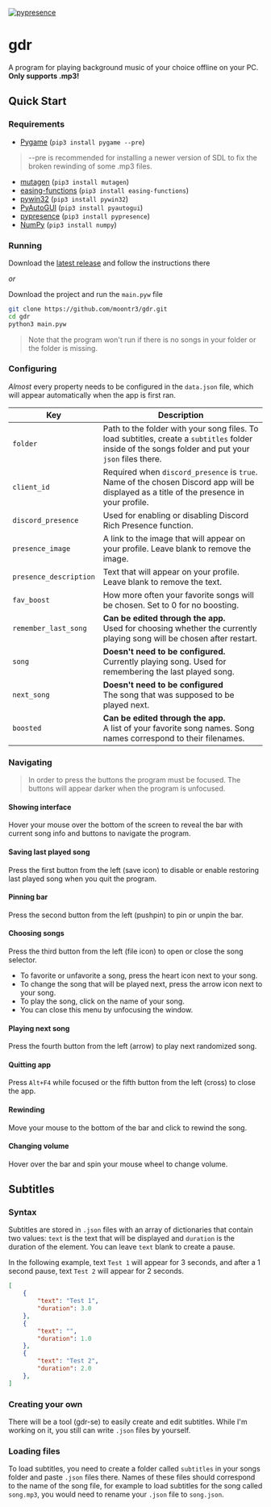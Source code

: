 [![pypresence](https://img.shields.io/badge/using-pypresence-00bb88.svg?style=for-the-badge&logo=discord&logoWidth=20)](https://github.com/qwertyquerty/pypresence)

# gdr
A program for playing background music of your choice offline on your PC.<br>
**Only supports .mp3!**

## Quick Start

### Requirements

- [Pygame](https://pygame.org/) (`pip3 install pygame --pre`)
> --pre is recommended for installing a newer version of SDL to fix the broken rewinding of some .mp3 files.
- [mutagen](https://github.com/quodlibet/mutagen) (`pip3 install mutagen`)
- [easing-functions](https://github.com/semitable/easing-functions) (`pip3 install easing-functions`)
- [pywin32](https://pypi.org/project/pywin32/) (`pip3 install pywin32`)
- [PyAutoGUI](https://github.com/asweigart/pyautogui) (`pip3 install pyautogui`)
- [pypresence](https://github.com/qwertyquerty/pypresence) (`pip3 install pypresence`)
- [NumPy](https://numpy.org/) (`pip3 install numpy`)


### Running

Download the [latest release](https://github.com/moontr3/gdr/releases/latest) and follow the instructions there

_or_

Download the project and run the `main.pyw` file
```bash
git clone https://github.com/moontr3/gdr.git
cd gdr
python3 main.pyw
```

> Note that the program won't run if there is no songs in your folder or the folder is missing.


### Configuring

*Almost* every property needs to be configured in the `data.json` file, which will appear automatically when the app is first ran.

| Key | Description |
|-----|-----|
| `folder` | Path to the folder with your song files. To load subtitles, create a `subtitles` folder inside of the songs folder and put your `json` files there. |
| `client_id` | Required when `discord_presence` is `true`. Name of the chosen Discord app will be displayed as a title of the presence in your profile. |
| `discord_presence` | Used for enabling or disabling Discord Rich Presence function. |
| `presence_image` | A link to the image that will appear on your profile. Leave blank to remove the image. |
| `presence_description` | Text that will appear on your profile. Leave blank to remove the text. |
| `fav_boost` | How more often your favorite songs will be chosen. Set to 0 for no boosting. |
| `remember_last_song` | **Can be edited through the app.** <br> Used for choosing whether the currently playing song will be chosen after restart. |
| `song` | **Doesn't need to be configured.** <br> Currently playing song. Used for remembering the last played song. |
| `next_song` | **Doesn't need to be configured** <br> The song that was supposed to be played next. |
| `boosted` | **Can be edited through the app.** <br> A list of your favorite song names. Song names correspond to their filenames. |


### Navigating

> In order to press the buttons the program must be focused. The buttons will appear darker when the program is unfocused.

#### Showing interface
Hover your mouse over the bottom of the screen to reveal the bar with current song info and buttons to navigate the program.

#### Saving last played song
Press the first button from the left (save icon) to disable or enable restoring last played song when you quit the program.

#### Pinning bar
Press the second button from the left (pushpin) to pin or unpin the bar.

#### Choosing songs
Press the third button from the left (file icon) to open or close the song selector.
- To favorite or unfavorite a song, press the heart icon next to your song.
- To change the song that will be played next, press the arrow icon next to your song.
- To play the song, click on the name of your song.
- You can close this menu by unfocusing the window.

#### Playing next song
Press the fourth button from the left (arrow) to play next randomized song.

#### Quitting app
Press `Alt+F4` while focused or the fifth button from the left (cross) to close the app.

#### Rewinding
Move your mouse to the bottom of the bar and click to rewind the song.

#### Changing volume
Hover over the bar and spin your mouse wheel to change volume.


## Subtitles

### Syntax
Subtitles are stored in `.json` files with an array of dictionaries that contain two values: `text` is the text that will be displayed and `duration` is the duration of the element. You can leave `text` blank to create a pause.

In the following example, text `Test 1` will appear for 3 seconds, and after a 1 second pause, text `Test 2` will appear for 2 seconds.
```json
[
    {
        "text": "Test 1",
        "duration": 3.0
    },
    {
        "text": "",
        "duration": 1.0
    },
    {
        "text": "Test 2",
        "duration": 2.0
    },
]
```


### Creating your own

There will be a tool (gdr-se) to easily create and edit subtitles. While I'm working on it, you still can write `.json` files by yourself.


### Loading files

To load subtitles, you need to create a folder called `subtitles` in your songs folder and paste `.json` files there. Names of these files should correspond to the name of the song file, for example to load subtitles for the song called `song.mp3`, you would need to rename your `.json` file to `song.json`.